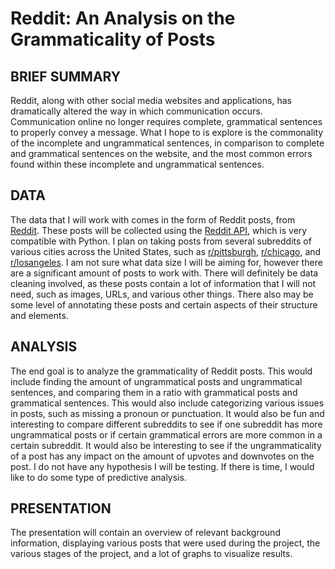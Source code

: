 # Reddit: An Analysis on the Grammaticality of Posts

## BRIEF SUMMARY
Reddit, along with other social media websites and applications, has dramatically altered the way in which communication occurs. 
Communication online no longer requires complete, grammatical sentences to properly convey a message. What I hope to is explore is the commonality
of the incomplete and ungrammatical sentences, in comparison to complete and grammatical sentences on the website, and the most common errors 
found within these incomplete and ungrammatical sentences.

## DATA
The data that I will work with comes in the form of Reddit posts, from [Reddit](https://www.reddit.com/). These posts will be collected using
the [Reddit API](https://www.reddit.com/dev/api/), which is very compatible with Python. I plan on taking posts from several subreddits of various 
cities across the United States, such as [r/pittsburgh](https://www.reddit.com/r/pittsburgh/), [r/chicago](https://www.reddit.com/r/chicago/), 
and [r/losangeles](https://www.reddit.com/r/LosAngeles/). I am not sure what data size I will be aiming for, however there are a significant amount
of posts to work with. There will definitely be data cleaning involved, as these posts contain a lot of information that I will not need, such as 
images, URLs, and various other things. There also may be some level of annotating these posts and certain aspects of their structure and elements.

## ANALYSIS
The end goal is to analyze the grammaticality of Reddit posts. This would include finding the amount of ungrammatical posts and ungrammatical 
sentences, and comparing them in a ratio with grammatical posts and grammatical sentences. This would also include categorizing various issues
in posts, such as missing a pronoun or punctuation. It would also be fun and interesting to compare different subreddits to see if one subreddit
has more ungrammatical posts or if certain grammatical errors are more common in a certain subreddit. It would also be interesting to see if
the ungrammaticality of a post has any impact on the amount of upvotes and downvotes on the post. I do not have any hypothesis I will be testing.
If there is time, I would like to do some type of predictive analysis.

## PRESENTATION
The presentation will contain an overview of relevant background information, displaying various posts that were used during the project,
the various stages of the project, and a lot of graphs to visualize results.
